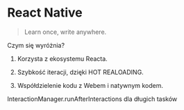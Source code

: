 # React Native

> Learn once, write anywhere.

Czym się wyróżnia?

1. Korzysta z ekosystemu Reacta.

2. Szybkość iteracji, dzięki HOT REALOADING.

3. Współdzielenie kodu z Webem i natywnym kodem.

InteractionManager.runAfterInteractions dla długich tasków
